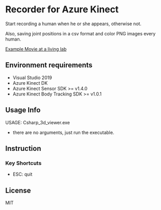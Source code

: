 # Recorder for Azure Kinect

Start recording a human when he or she appears, otherwise not.

Also, saving joint positions in a csv format and color PNG images every human.

[Example Movie at a living lab](https://youtu.be/yrhxCEUvvkY)

## Environment requirements

- Visual Studio 2019
- Azure Kinect DK
- Azure Kinect Sensor SDK >= v1.4.0
- Azure Kinect Body Tracking SDK >= v1.0.1

## Usage Info

USAGE: Csharp_3d_viewer.exe
* there are no arguments, just run the executable.

## Instruction

### Key Shortcuts
* ESC: quit

## License
MIT